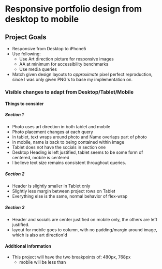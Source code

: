 
# Responsive portfolio design from desktop to mobile

## Project Goals

- Responsive from Desktop to iPhone5
- Use following:
  - Use Art direction picture for responsive images
  - AA at minimum for accessibility benchmarks
  - Use media queries
- Match given design layouts to *approximate* pixel perfect reproduction, since I was only given PNG's to base my implementation on.

### Visible changes to adapt from Desktop/Tablet/Mobile

#### Things to consider

##### Section 1

- Photo uses art direction in both tablet and mobile
- Photo placement changes at each query
- In tablet, text wraps around photo and Name overlaps part of photo
- In mobile, name is back to being contained within image
- Tablet does not have the socials in section one
- Desktop Heading is left justified, tablet seems to be some form of centered, mobile is centered
- I believe text size remains consistent throughout queries.

##### Section 2

- Header is slightly smaller in Tablet only
- Slightly less margin between project rows on Tablet
- Everything else is the same, normal behavior of flex-wrap

##### Section 3

- Header and socials are center justified on mobile only, the others are left justified.
- layout for mobile goes to column, with no padding/margin around image, which is also art direction'd

#### Additional Information

- This project will have the two breakpoints of: 480px, 768px
  - mobile will be less than
